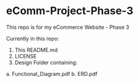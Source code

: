 # eComm-Project-Phase-3
This repo is for my eCommerce Website - Phase 3

Currently in this repo:
1. This README.md
2. LICENSE
3. Design Folder containing:

a. Functional_Diagram.pdf
b. ERD.pdf
